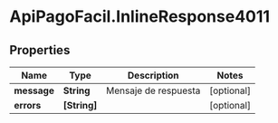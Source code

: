# ApiPagoFacil.InlineResponse4011

## Properties

Name | Type | Description | Notes
------------ | ------------- | ------------- | -------------
**message** | **String** | Mensaje de respuesta | [optional] 
**errors** | **[String]** |  | [optional] 



